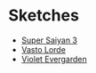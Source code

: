# Sketches
* [Super Saiyan 3](/images/final.jpeg)
* [Vasto Lorde](/images/fanart.jpeg)
* [Violet Evergarden](/images/violet.jpg)
